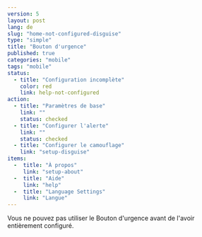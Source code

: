 ```yaml
---
version: 5
layout: post
lang: de
slug: "home-not-configured-disguise"
type: "simple"
title: "Bouton d'urgence"
published: true
categories: "mobile"
tags: "mobile"
status:
  - title: "Configuration incomplète"
    color: red
    link: help-not-configured
action:
  - title: "Paramètres de base"
    link: ""
    status: checked
  - title: "Configurer l'alerte"
    link: ""
    status: checked
  - title: "Configurer le camouflage"
    link: "setup-disguise"
items:
  -  title: "À propos"
     link: "setup-about"
  -  title: "Aide"
     link: "help"
  -  title: "Language Settings"
     link: "Langue"
---
```


Vous ne pouvez pas utiliser le Bouton d'urgence avant de l'avoir entièrement configuré.
